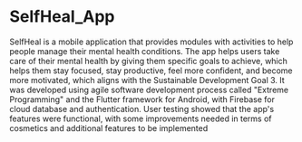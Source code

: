 # SelfHeal_App
SelfHeal is a mobile application that provides modules with activities to help people manage their mental health conditions. The app helps users take care of their mental health by giving them specific goals to achieve, which helps them stay focused, stay productive, feel more confident, and become more motivated, which aligns with the Sustainable Development Goal 3. It was developed using agile software development process called "Extreme Programming" and the Flutter framework for Android, with Firebase for cloud database and authentication. User testing showed that the app's features were functional, with some improvements needed in terms of cosmetics and additional features to be implemented

